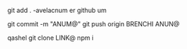 git add .     -avelacnum er github um 


git commit -m "ANUM@"
git push origin BRENCHI ANUN@


qashel
git clone LINK@
npm i

